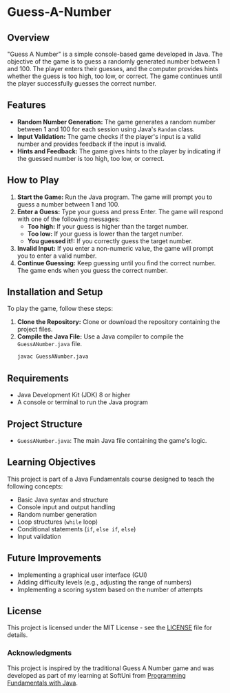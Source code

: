 # Guess-A-Number

## Overview
"Guess A Number" is a simple console-based game developed in Java. The objective of the game is to guess a randomly generated number between 1 and 100. The player enters their guesses, and the computer provides hints whether the guess is too high, too low, or correct. The game continues until the player successfully guesses the correct number.

## Features
- **Random Number Generation:** The game generates a random number between 1 and 100 for each session using Java's `Random` class.
- **Input Validation:** The game checks if the player's input is a valid number and provides feedback if the input is invalid.
- **Hints and Feedback:** The game gives hints to the player by indicating if the guessed number is too high, too low, or correct.

## How to Play
1. **Start the Game:** Run the Java program. The game will prompt you to guess a number between 1 and 100.
2. **Enter a Guess:** Type your guess and press Enter. The game will respond with one of the following messages:
   - **Too high:** If your guess is higher than the target number.
   - **Too low:** If your guess is lower than the target number.
   - **You guessed it!:** If you correctly guess the target number.
3. **Invalid Input:** If you enter a non-numeric value, the game will prompt you to enter a valid number.
4. **Continue Guessing:** Keep guessing until you find the correct number. The game ends when you guess the correct number.

## Installation and Setup
To play the game, follow these steps:

1. **Clone the Repository:** Clone or download the repository containing the project files.
2. **Compile the Java File:** Use a Java compiler to compile the `GuessANumber.java` file.
   ```sh
   javac GuessANumber.java

## Requirements
- Java Development Kit (JDK) 8 or higher
- A console or terminal to run the Java program

## Project Structure
- `GuessANumber.java`: The main Java file containing the game's logic.

## Learning Objectives
This project is part of a Java Fundamentals course designed to teach the following concepts:

- Basic Java syntax and structure
- Console input and output handling
- Random number generation
- Loop structures (`while` loop)
- Conditional statements (`if`, `else if`, `else`)
- Input validation

## Future Improvements
- Implementing a graphical user interface (GUI)
- Adding difficulty levels (e.g., adjusting the range of numbers)
- Implementing a scoring system based on the number of attempts

## License
This project is licensed under the MIT License - see the [LICENSE](LICENSE) file for details.

### Acknowledgments
This project is inspired by the traditional Guess A Number game and was developed as part of my learning at SoftUni from [Programming Fundamentals with Java](https://softuni.bg/trainings/3951/programming-fundamentals-with-java-january-2023).

